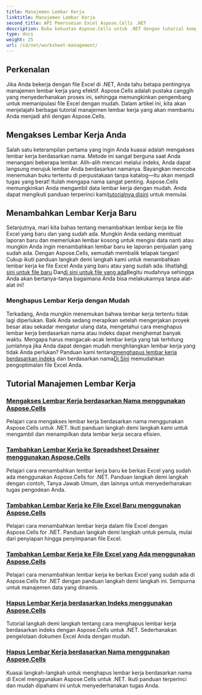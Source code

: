```yaml
---
title: Manajemen Lembar Kerja
linktitle: Manajemen Lembar Kerja
second_title: API Pemrosesan Excel Aspose.Cells .NET
description: Buka kekuatan Aspose.Cells untuk .NET dengan tutorial komprehensif kami yang memandu Anda melalui manajemen lembar kerja dengan petunjuk langkah demi langkah.
type: docs
weight: 25
url: /id/net/worksheet-management/
---
```

## Perkenalan

Jika Anda bekerja dengan file Excel di .NET, Anda tahu betapa pentingnya manajemen lembar kerja yang efektif. Aspose.Cells adalah pustaka canggih yang menyederhanakan proses ini, sehingga memungkinkan pengembang untuk memanipulasi file Excel dengan mudah. Dalam artikel ini, kita akan menjelajahi berbagai tutorial manajemen lembar kerja yang akan membantu Anda menjadi ahli dengan Aspose.Cells.

## Mengakses Lembar Kerja Anda

Salah satu keterampilan pertama yang ingin Anda kuasai adalah mengakses lembar kerja berdasarkan nama. Metode ini sangat berguna saat Anda menangani beberapa lembar. Alih-alih mencari melalui indeks, Anda dapat langsung merujuk lembar Anda berdasarkan namanya. Bayangkan mencoba menemukan buku tertentu di perpustakaan tanpa katalog—itu akan menjadi tugas yang berat! Itulah mengapa nama sangat penting. Aspose.Cells memungkinkan Anda mengambil data lembar kerja dengan mudah. Anda dapat mengikuti panduan terperinci kami[tutorialnya disini](./access-worksheets-by-name/) untuk memulai.

## Menambahkan Lembar Kerja Baru

 Selanjutnya, mari kita bahas tentang menambahkan lembar kerja ke file Excel yang baru dan yang sudah ada. Mungkin Anda sedang membuat laporan baru dan memerlukan lembar kosong untuk mengisi data nanti atau mungkin Anda ingin menambahkan lembar baru ke laporan penjualan yang sudah ada. Dengan Aspose.Cells, semudah membalik telapak tangan! Cukup ikuti panduan langkah demi langkah kami untuk menambahkan lembar kerja ke file Excel Anda yang baru atau yang sudah ada: lihatlah[di sini untuk file baru](./add-worksheets-to-new-excel-file/) Dan[di sini untuk file yang ada](./add-worksheets-to-existing-excel-file/)Begitu mudahnya sehingga Anda akan bertanya-tanya bagaimana Anda bisa melakukannya tanpa alat-alat ini!

### Menghapus Lembar Kerja dengan Mudah

 Terkadang, Anda mungkin menemukan bahwa lembar kerja tertentu tidak lagi diperlukan. Baik Anda sedang merapikan setelah mengerjakan proyek besar atau sekadar mengatur ulang data, mengetahui cara menghapus lembar kerja berdasarkan nama atau indeks dapat menghemat banyak waktu. Mengapa harus mengacak-acak lembar kerja yang tak terhitung jumlahnya jika Anda dapat dengan mudah menghilangkan lembar kerja yang tidak Anda perlukan? Panduan kami tentang[menghapus lembar kerja berdasarkan indeks](./remove-worksheets-by-index/) dan berdasarkan nama[Di Sini](./remove-worksheets-by-name/) memudahkan pengoptimalan file Excel Anda.

## Tutorial Manajemen Lembar Kerja
### [Mengakses Lembar Kerja berdasarkan Nama menggunakan Aspose.Cells](./access-worksheets-by-name/)
Pelajari cara mengakses lembar kerja berdasarkan nama menggunakan Aspose.Cells untuk .NET. Ikuti panduan langkah demi langkah kami untuk mengambil dan menampilkan data lembar kerja secara efisien.
### [Tambahkan Lembar Kerja ke Spreadsheet Desainer menggunakan Aspose.Cells](./add-worksheets-to-designer-spreadsheet/)
Pelajari cara menambahkan lembar kerja baru ke berkas Excel yang sudah ada menggunakan Aspose.Cells for .NET. Panduan langkah demi langkah dengan contoh, Tanya Jawab Umum, dan lainnya untuk menyederhanakan tugas pengodean Anda.
### [Tambahkan Lembar Kerja ke File Excel Baru menggunakan Aspose.Cells](./add-worksheets-to-new-excel-file/)
Pelajari cara menambahkan lembar kerja dalam file Excel dengan Aspose.Cells for .NET. Panduan langkah demi langkah untuk pemula, mulai dari penyiapan hingga penyimpanan file Excel.
### [Tambahkan Lembar Kerja ke File Excel yang Ada menggunakan Aspose.Cells](./add-worksheets-to-existing-excel-file/)
Pelajari cara menambahkan lembar kerja ke berkas Excel yang sudah ada di Aspose.Cells for .NET dengan panduan langkah demi langkah ini. Sempurna untuk manajemen data yang dinamis.
### [Hapus Lembar Kerja berdasarkan Indeks menggunakan Aspose.Cells](./remove-worksheets-by-index/)
Tutorial langkah demi langkah tentang cara menghapus lembar kerja berdasarkan indeks dengan Aspose.Cells untuk .NET. Sederhanakan pengelolaan dokumen Excel Anda dengan mudah.
### [Hapus Lembar Kerja berdasarkan Nama menggunakan Aspose.Cells](./remove-worksheets-by-name/)
Kuasai langkah-langkah untuk menghapus lembar kerja berdasarkan nama di Excel menggunakan Aspose.Cells untuk .NET. Ikuti panduan terperinci dan mudah dipahami ini untuk menyederhanakan tugas Anda.